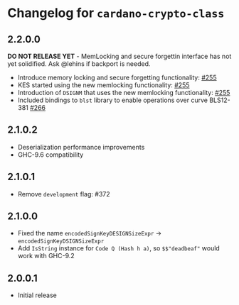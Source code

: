 # Changelog for `cardano-crypto-class`

## 2.2.0.0

**DO NOT RELEASE YET** - MemLocking and secure forgettin interface has not yet
solidified. Ask @lehins if backport is needed.

* Introduce memory locking and secure forgetting functionality:
  [#255](https://github.com/input-output-hk/cardano-base/pull/255)
* KES started using the new memlocking functionality:
  [#255](https://github.com/input-output-hk/cardano-base/pull/255)
* Introduction of `DSIGNM` that uses the new memlocking functionality:
  [#255](https://github.com/input-output-hk/cardano-base/pull/255)
* Included bindings to `blst` library to enable operations over curve BLS12-381
  [#266](https://github.com/input-output-hk/cardano-base/pull/266)

## 2.1.0.2

* Deserialization performance improvements
* GHC-9.6 compatibility

## 2.1.0.1

* Remove `development` flag: #372

## 2.1.0.0

* Fixed the name `encodedSignKeyDESIGNSizeExpr` -> `encodedSignKeyDSIGNSizeExpr`
* Add `IsString` instance for `Code Q (Hash h a)`, so `$$"deadbeaf"` would work with GHC-9.2

## 2.0.0.1

* Initial release

